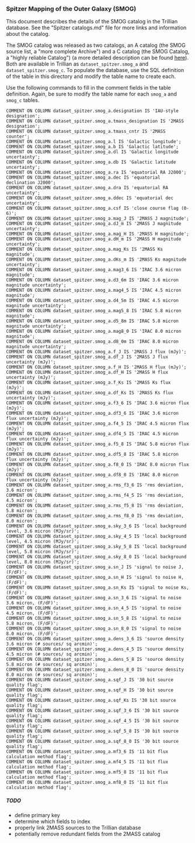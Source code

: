 ### Spitzer Mapping of the Outer Galaxy (SMOG)

This document describes the details of the SMOG catalog in the Trillian database. See the "Spitzer catalogs.md" file for more links and information about the catalog.

The SMOG catalog was released as two catalogs, an A catalog (the SMOG source list, a "more complete Archive") and a C catalog (the SMOG Catalog, a "highly reliable Catalog") (a more detailed description can be found [here](http://irsa.ipac.caltech.edu/data/SPITZER/GLIMPSE/catalogs/SMOG/SMOG_source_lists_jan2016.README)). Both are available in Trillian as `dataset_spitzer.smog_a` and `dataset_spitzer.smog_c`. To populate the database, use the SQL definition of the table in this directory and modify the table name to create each.

Use the following commands to fill in the comment fields in the table definition. Again, be sure to modify the table name for each `smog_a` and `smog_c` tables.

    COMMENT ON COLUMN dataset_spitzer.smog_a.designation IS 'IAU-style designation';
    COMMENT ON COLUMN dataset_spitzer.smog_a.tmass_designation IS '2MASS designation';
    COMMENT ON COLUMN dataset_spitzer.smog_a.tmass_cntr IS '2MASS counter';
    COMMENT ON COLUMN dataset_spitzer.smog_a.l IS 'Galactic longitude';
    COMMENT ON COLUMN dataset_spitzer.smog_a.b IS 'Galactic latitude';
    COMMENT ON COLUMN dataset_spitzer.smog_a.dl IS 'Galactic longitude uncertainty';
    COMMENT ON COLUMN dataset_spitzer.smog_a.db IS 'Galactic latitude uncertainty';
    COMMENT ON COLUMN dataset_spitzer.smog_a.ra IS 'equatorial RA J2000';
    COMMENT ON COLUMN dataset_spitzer.smog_a.dec IS 'equatorial declination J2000';
    COMMENT ON COLUMN dataset_spitzer.smog_a.dra IS 'equatorial RA uncertainty';
    COMMENT ON COLUMN dataset_spitzer.smog_a.ddec IS 'equatorial dec uncertainty';
    COMMENT ON COLUMN dataset_spitzer.smog_a.csf IS 'close course flag (0-6)';
    COMMENT ON COLUMN dataset_spitzer.smog_a.mag_J IS '2MASS J magnitude';
    COMMENT ON COLUMN dataset_spitzer.smog_a.dJ_m IS '2MASS J magnitude uncertainty';
    COMMENT ON COLUMN dataset_spitzer.smog_a.mag_H IS '2MASS H magnitude';
    COMMENT ON COLUMN dataset_spitzer.smog_a.dH_m IS '2MASS H magnitude uncertainty';
    COMMENT ON COLUMN dataset_spitzer.smog_a.mag_Ks IS '2MASS Ks magnitude';
    COMMENT ON COLUMN dataset_spitzer.smog_a.dKs_m IS '2MASS Ks magnitude uncertainty';
    COMMENT ON COLUMN dataset_spitzer.smog_a.mag3_6 IS 'IRAC 3.6 micron magnitude';
    COMMENT ON COLUMN dataset_spitzer.smog_a.d3_6m IS 'IRAC 3.6 micron magnitude uncertainty';
    COMMENT ON COLUMN dataset_spitzer.smog_a.mag4_5 IS 'IRAC 4.5 micron magnitude';
    COMMENT ON COLUMN dataset_spitzer.smog_a.d4_5m IS 'IRAC 4.5 micron magnitude uncertainty';
    COMMENT ON COLUMN dataset_spitzer.smog_a.mag5_8 IS 'IRAC 5.8 micron magnitude';
    COMMENT ON COLUMN dataset_spitzer.smog_a.d5_8m IS 'IRAC 5.8 micron magnitude uncertainty';
    COMMENT ON COLUMN dataset_spitzer.smog_a.mag8_0 IS 'IRAC 8.0 micron magnitude';
    COMMENT ON COLUMN dataset_spitzer.smog_a.d8_0m IS 'IRAC 8.0 micron magnitude uncertainty';
    COMMENT ON COLUMN dataset_spitzer.smog_a.f_J IS '2MASS J flux (mJy)';
    COMMENT ON COLUMN dataset_spitzer.smog_a.df_J IS '2MASS J flux uncertainty (mJy)';
    COMMENT ON COLUMN dataset_spitzer.smog_a.f_H IS '2MASS H flux (mJy)';
    COMMENT ON COLUMN dataset_spitzer.smog_a.df_H IS '2MASS H flux uncertainty (mJy)';
    COMMENT ON COLUMN dataset_spitzer.smog_a.f_Ks IS '2MASS Ks flux (mJy)';
    COMMENT ON COLUMN dataset_spitzer.smog_a.df_Ks IS '2MASS Ks flux uncertainty (mJy)';
    COMMENT ON COLUMN dataset_spitzer.smog_a.f3_6 IS 'IRAC 3.6 micron flux (mJy)';
    COMMENT ON COLUMN dataset_spitzer.smog_a.df3_6 IS 'IRAC 3.6 micron flux uncertainty (mJy)';
    COMMENT ON COLUMN dataset_spitzer.smog_a.f4_5 IS 'IRAC 4.5 micron flux (mJy)';
    COMMENT ON COLUMN dataset_spitzer.smog_a.df4_5 IS 'IRAC 4.5 micron flux uncertainty (mJy)';
    COMMENT ON COLUMN dataset_spitzer.smog_a.f5_8 IS 'IRAC 5.8 micron flux (mJy)';
    COMMENT ON COLUMN dataset_spitzer.smog_a.df5_8 IS 'IRAC 5.8 micron flux uncertainty (mJy)';
    COMMENT ON COLUMN dataset_spitzer.smog_a.f8_0 IS 'IRAC 8.0 micron flux (mJy)';
    COMMENT ON COLUMN dataset_spitzer.smog_a.df8_0 IS 'IRAC 8.0 micron flux uncertainty (mJy)';
    COMMENT ON COLUMN dataset_spitzer.smog_a.rms_f3_6 IS 'rms deviation, 3.6 micron';
    COMMENT ON COLUMN dataset_spitzer.smog_a.rms_f4_5 IS 'rms deviation, 4.5 micron';
    COMMENT ON COLUMN dataset_spitzer.smog_a.rms_f5_8 IS 'rms deviation, 5.8 micron';
    COMMENT ON COLUMN dataset_spitzer.smog_a.rms_f8_0 IS 'rms deviation, 8.0 micron';
    COMMENT ON COLUMN dataset_spitzer.smog_a.sky_3_6 IS 'local background level, 3.6 micron (MJy/sr)';
    COMMENT ON COLUMN dataset_spitzer.smog_a.sky_4_5 IS 'local background level, 4.5 micron (MJy/sr)';
    COMMENT ON COLUMN dataset_spitzer.smog_a.sky_5_8 IS 'local background level, 5.8 micron (MJy/sr)';
    COMMENT ON COLUMN dataset_spitzer.smog_a.sky_8_0 IS 'local background level, 8.0 micron (MJy/sr)';
    COMMENT ON COLUMN dataset_spitzer.smog_a.sn_J IS 'signal to noise J, (F/dF)';
    COMMENT ON COLUMN dataset_spitzer.smog_a.sn_H IS 'signal to noise H, (F/dF)';
    COMMENT ON COLUMN dataset_spitzer.smog_a.sn_Ks IS 'signal to noise Ks, (F/dF)';
    COMMENT ON COLUMN dataset_spitzer.smog_a.sn_3_6 IS 'signal to noise 3.6 micron, (F/dF)';
    COMMENT ON COLUMN dataset_spitzer.smog_a.sn_4_5 IS 'signal to noise 4.5 micron, (F/dF)';
    COMMENT ON COLUMN dataset_spitzer.smog_a.sn_5_8 IS 'signal to noise 5.8 micron, (F/dF)';
    COMMENT ON COLUMN dataset_spitzer.smog_a.sn_8_0 IS 'signal to noise 8.0 micron, (F/dF)';
    COMMENT ON COLUMN dataset_spitzer.smog_a.dens_3_6 IS 'source density 3.6 micron (# sources/ sq arcmin)';
    COMMENT ON COLUMN dataset_spitzer.smog_a.dens_4_5 IS 'source density 4.5 micron (# sources/ sq arcmin)';
    COMMENT ON COLUMN dataset_spitzer.smog_a.dens_5_8 IS 'source density 5.8 micron (# sources/ sq arcmin)';
    COMMENT ON COLUMN dataset_spitzer.smog_a.dens_8_0 IS 'source density 8.0 micron (# sources/ sq arcmin)';
    COMMENT ON COLUMN dataset_spitzer.smog_a.sqf_J IS '30 bit source quality flag';
    COMMENT ON COLUMN dataset_spitzer.smog_a.sqf_H IS '30 bit source quality flag';
    COMMENT ON COLUMN dataset_spitzer.smog_a.sqf_Ks IS '30 bit source quality flag';
    COMMENT ON COLUMN dataset_spitzer.smog_a.sqf_3_6 IS '30 bit source quality flag';
    COMMENT ON COLUMN dataset_spitzer.smog_a.sqf_4_5 IS '30 bit source quality flag';
    COMMENT ON COLUMN dataset_spitzer.smog_a.sqf_5_8 IS '30 bit source quality flag';
    COMMENT ON COLUMN dataset_spitzer.smog_a.sqf_8_0 IS '30 bit source quality flag';
    COMMENT ON COLUMN dataset_spitzer.smog_a.mf3_6 IS '11 bit flux calculation method flag';
    COMMENT ON COLUMN dataset_spitzer.smog_a.mf4_5 IS '11 bit flux calculation method flag';
    COMMENT ON COLUMN dataset_spitzer.smog_a.mf5_8 IS '11 bit flux calculation method flag';
    COMMENT ON COLUMN dataset_spitzer.smog_a.mf8_0 IS '11 bit flux calculation method flag';


##### TODO

 * define primary key
 * determine which fields to index
 * properly link 2MASS sources to the Trillian database
 * potentially remove redundant fields from the 2MASS catalog